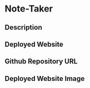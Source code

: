 # Note-Taker



## Description

## Deployed Website

## Github Repository URL


## Deployed Website Image

